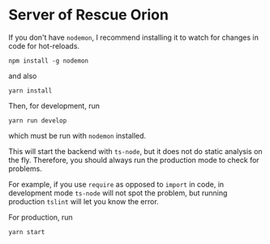 # Server of Rescue Orion

If you don't have `nodemon`, I recommend installing it to watch for changes in code for hot-reloads.
```
npm install -g nodemon
```
and also
```
yarn install
```

Then, for development, run
```
yarn run develop
```
which must be run with `nodemon` installed.

This will start the backend with `ts-node`, but it does not do static analysis on the fly. Therefore, you should always run the production mode to check for problems.

For example, if you use `require` as opposed to `import` in code, in development mode `ts-node` will not spot the problem, but running production `tslint` will let you know the error.

For production, run
```
yarn start
```
